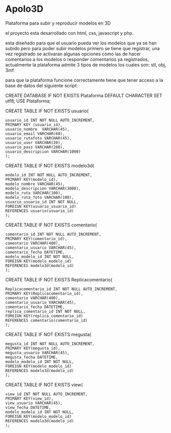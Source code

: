 # Apolo3D
Plataforma para subir y reproducir modelos en 3D

el proyecto esta desarrollado  con html, css, javascript  y php.

esta diseñado para que  el usuario pueda ver los modelos que ya se han subido pero para poder subir modelos primero se tiene que registrar,
una vez registrado se activaran algunas opciones como las de hacer comentarios a los modelos o responder comentarios ya registrados,
actualmente la plataforma admite 3 tipos de modelos los cuales son: stl, obj, 3mf.

para que la plataforma funcione correctamente tiene  que tener acceso a la base de datos del siguiente script:

CREATE DATABASE IF NOT EXISTS Plataforma DEFAULT CHARACTER SET utf8;
USE Plataforma;

CREATE TABLE IF NOT EXISTS usuario(

	usuario_id INT NOT NULL AUTO_INCREMENT,
	PRIMARY KEY (usuario_id),
	usuario_nombre  VARCHAR(45),
	usuario_email VARCHAR(60),
	usuario_rutafoto VARCHAR(45),
	usuario_user VARCHAR(20),
	usuario_pass VARCHAR(200),
	usuario_descripcion VARCHAR(1000)
	);

CREATE TABLE IF NOT EXISTS modelo3d(
	
	modelo_id INT NOT NULL AUTO_INCREMENT, 
	PRIMARY KEY(modelo_id),
	modelo_nombre VARCHAR(45),
	modelo_descripcion VARCHAR(3000),
	modelo_ruta VARCHAR(100),
	modelo_ruta_foto VARCHAR(100),
	usuario_usuario_id INT NOT NULL,
	FOREIGN KEY(usuario_usuario_id)
	REFERENCES usuario(usuario_id)
	);

CREATE TABLE IF NOT EXISTS comentario(
	
	comentario_id INT NOT NULL AUTO_INCREMENT,
	PRIMARY KEY(comentario_id),
	comentario VARCHAR(400),
	comentario_usuario VARCHAR(45),
	comentario_fecha DATETIME,
	modelo_modelo_id INT NOT NULL,
	FOREIGN KEY(modelo_modelo_id)
	REFERENCES modelo3d(modelo_id)
	);


CREATE TABLE IF NOT EXISTS Replicacomentario(
	
	Replicacomentario_id INT NOT NULL AUTO_INCREMENT,
	PRIMARY KEY(Replicacomentario_id),
	comentario VARCHAR(400),
	comentario_usuario VARCHAR(45),
	comentario_fecha DATETIME,
	replica_comentario_id INT NOT NULL,
	FOREIGN KEY(replica_comentario_id)
	REFERENCES comentario(comentario_id)
	);

CREATE TABLE IF NOT EXISTS megusta(
	
	megusta_id INT NOT NULL AUTO_INCREMENT,
	PRIMARY KEY(megusta_id),
	megusta_usuario VARCHAR(45),
	megusta_fecha DATETIME,
	modelo_modelo_id INT NOT NULL,
	FOREIGN KEY(modelo_modelo_id)
	REFERENCES modelo3d(modelo_id)
	);


CREATE TABLE IF NOT EXISTS view(
	
	view_id INT NOT NULL AUTO_INCREMENT,
	PRIMARY KEY(view_id),
	view_usuario VARCHAR(45),
	view_fecha DATETIME,
	modelo_modelo_id INT NOT NULL,
	FOREIGN KEY(modelo_modelo_id)
	REFERENCES modelo3d(modelo_id)
	);



